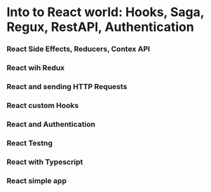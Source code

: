 # Into to React world: Hooks, Saga, Regux, RestAPI, Authentication
### React Side Effects, Reducers, Contex API
### React wih Redux
### React and sending HTTP Requests
### React custom Hooks
### React and Authentication
### React Testng
### React with Typescript
### React simple app
